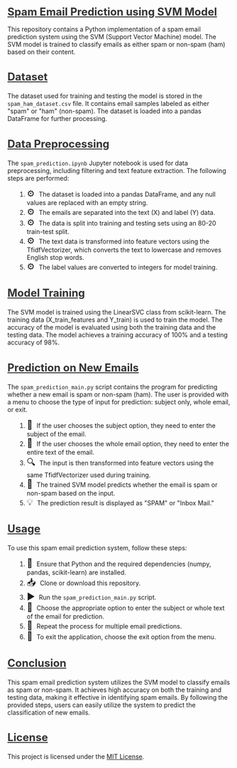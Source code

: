 <!DOCTYPE html>
<html>
<head>
  <meta charset="UTF-8">
  <style>
    .title {
      font-size: 24px;
      color: #333;
      text-decoration: underline;
    }

    .section {
      margin-bottom: 20px;
    }

    .step {
      margin-left: 20px;
    }

    .emoji {
      font-size: 20px;
      margin-right: 5px;
    }

    .highlight {
      background-color: #f8f8f8;
      padding: 10px;
      border-radius: 5px;
    }
  </style>
</head>
<body>
  <h1 class="title">Spam Email Prediction using SVM Model</h1>
  <p>This repository contains a Python implementation of a spam email prediction system using the SVM (Support Vector Machine) model. The SVM model is trained to classify emails as either spam or non-spam (ham) based on their content.</p>

  <div class="section">
    <h2 class="title">Dataset</h2>
    <p>The dataset used for training and testing the model is stored in the <code>spam_ham_dataset.csv</code> file. It contains email samples labeled as either "spam" or "ham" (non-spam). The dataset is loaded into a pandas DataFrame for further processing.</p>
  </div>

  <div class="section">
    <h2 class="title">Data Preprocessing</h2>
    <p>The <code>spam_prediction.ipynb</code> Jupyter notebook is used for data preprocessing, including filtering and text feature extraction. The following steps are performed:</p>
    <ol>
      <li class="step">
        <span class="emoji">⚙️</span>
        The dataset is loaded into a pandas DataFrame, and any null values are replaced with an empty string.
      </li>
      <li class="step">
        <span class="emoji">⚙️</span>
        The emails are separated into the text (X) and label (Y) data.
      </li>
      <li class="step">
        <span class="emoji">⚙️</span>
        The data is split into training and testing sets using an 80-20 train-test split.
      </li>
      <li class="step">
        <span class="emoji">⚙️</span>
        The text data is transformed into feature vectors using the TfidfVectorizer, which converts the text to lowercase and removes English stop words.
      </li>
      <li class="step">
        <span class="emoji">⚙️</span>
        The label values are converted to integers for model training.
      </li>
    </ol>
  </div>

  <div class="section">
    <h2 class="title">Model Training</h2>
    <p>The SVM model is trained using the LinearSVC class from scikit-learn. The training data (X_train_features and Y_train) is used to train the model. The accuracy of the model is evaluated using both the training data and the testing data. The model achieves a training accuracy of 100% and a testing accuracy of 98%.</p>
  </div>

  <div class="section">
    <h2 class="title">Prediction on New Emails</h2>
    <p>The <code>spam_prediction_main.py</code> script contains the program for predicting whether a new email is spam or non-spam (ham). The user is provided with a menu to choose the type of input for prediction: subject only, whole email, or exit.</p>
    <ol>
      <li class="step">
        <span class="emoji">📨</span>
        If the user chooses the subject option, they need to enter the subject of the email.
      </li>
      <li class="step">
        <span class="emoji">📨</span>
        If the user chooses the whole email option, they need to enter the entire text of the email.
      </li>
      <li class="step">
        <span class="emoji">🔍</span>
        The input is then transformed into feature vectors using the same TfidfVectorizer used during training.
      </li>
      <li class="step">
        <span class="emoji">🤖</span>
        The trained SVM model predicts whether the email is spam or non-spam based on the input.
      </li>
      <li class="step">
        <span class="emoji">💡</span>
        The prediction result is displayed as "SPAM" or "Inbox Mail."
      </li>
    </ol>
  </div>

  <div class="section">
    <h2 class="title">Usage</h2>
    <p>To use this spam email prediction system, follow these steps:</p>
    <ol>
      <li class="step">
        <span class="emoji">🔧</span>
        Ensure that Python and the required dependencies (numpy, pandas, scikit-learn) are installed.
      </li>
      <li class="step">
        <span class="emoji">📥</span>
        Clone or download this repository.
      </li>
      <li class="step">
        <span class="emoji">▶️</span>
        Run the <code>spam_prediction_main.py</code> script.
      </li>
      <li class="step">
        <span class="emoji">📝</span>
        Choose the appropriate option to enter the subject or whole text of the email for prediction.
      </li>
      <li class="step">
        <span class="emoji">🔄</span>
        Repeat the process for multiple email predictions.
      </li>
      <li class="step">
        <span class="emoji">🚪</span>
        To exit the application, choose the exit option from the menu.
      </li>
    </ol>
  </div>

  <div class="section">
    <h2 class="title">Conclusion</h2>
    <p>This spam email prediction system utilizes the SVM model to classify emails as spam or non-spam. It achieves high accuracy on both the training and testing data, making it effective in identifying spam emails. By following the provided steps, users can easily utilize the system to predict the classification of new emails.</p>
  </div>

  <div class="section">
    <h2 class="title">License</h2>
    <p>This project is licensed under the <a href="LICENSE">MIT License</a>.</p>
  </div>
</body>
</html>

